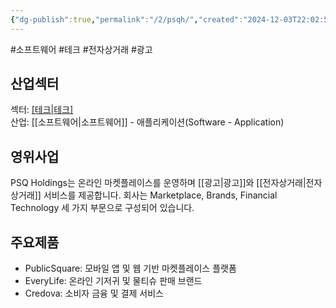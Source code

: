 ```yaml
---
{"dg-publish":true,"permalink":"/2/psqh/","created":"2024-12-03T22:02:51.961+09:00","updated":"2025-06-03T20:06:00.763+09:00"}
---
```


#소프트웨어 #테크 #전자상거래 #광고 

## 산업섹터

섹터: [[테크\|테크]](Technology)  
산업: [[소프트웨어\|소프트웨어]] - 애플리케이션(Software - Application)

## 영위사업

PSQ Holdings는 온라인 마켓플레이스를 운영하며 [[광고\|광고]]와 [[전자상거래\|전자상거래]] 서비스를 제공합니다. 회사는 Marketplace, Brands, Financial Technology 세 가지 부문으로 구성되어 있습니다.

## 주요제품

- PublicSquare: 모바일 앱 및 웹 기반 마켓플레이스 플랫폼
- EveryLife: 온라인 기저귀 및 물티슈 판매 브랜드
- Credova: 소비자 금융 및 결제 서비스